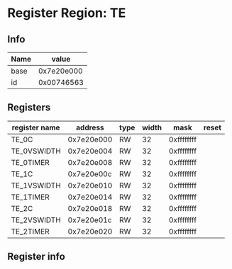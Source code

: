 # Register Region: TE


## Info

| Name | value |
| --- | --- |
| base | 0x7e20e000 |
| id | 0x00746563 |

## Registers

| register name | address | type | width | mask | reset |
| --- | --- | --- | --- | --- | --- |
| TE_0C | 0x7e20e000 | RW | 32 | 0xffffffff |  |
| TE_0VSWIDTH | 0x7e20e004 | RW | 32 | 0xffffffff |  |
| TE_0TIMER | 0x7e20e008 | RW | 32 | 0xffffffff |  |
| TE_1C | 0x7e20e00c | RW | 32 | 0xffffffff |  |
| TE_1VSWIDTH | 0x7e20e010 | RW | 32 | 0xffffffff |  |
| TE_1TIMER | 0x7e20e014 | RW | 32 | 0xffffffff |  |
| TE_2C | 0x7e20e018 | RW | 32 | 0xffffffff |  |
| TE_2VSWIDTH | 0x7e20e01c | RW | 32 | 0xffffffff |  |
| TE_2TIMER | 0x7e20e020 | RW | 32 | 0xffffffff |  |

## Register info

